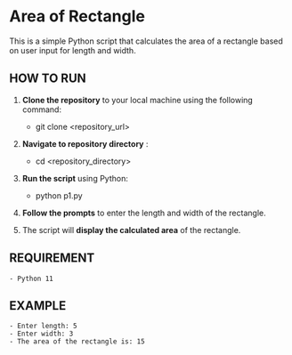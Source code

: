 # Area of Rectangle
This is a simple Python script that calculates the area of a rectangle based on user input for length and width.

## HOW TO RUN

1. **Clone the repository** to your local machine using the following command:
   - git clone <repository_url>

2. **Navigate to repository directory** :
   - cd <repository_directory>

3. **Run the script** using Python:
   - python p1.py

4. **Follow the prompts** to enter the length and width of the rectangle.

5. The script will **display the calculated area** of the rectangle.

## REQUIREMENT
    - Python 11

## EXAMPLE
    - Enter length: 5
    - Enter width: 3
    - The area of the rectangle is: 15 

   

